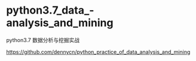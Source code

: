 # python3.7_data_-analysis_and_mining
python3.7 数据分析与挖掘实战

https://github.com/dennycn/python_practice_of_data_analysis_and_mining